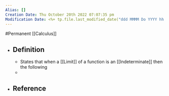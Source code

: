```yaml
---
Alias: []
Creation Date: Thu October 20th 2022 07:07:35 pm 
Modification Date: <%+ tp.file.last_modified_date("ddd MMMM Do YYYY hh:mm:ss a") %>
---
```

#Permanent [[Calculus]]

- ## Definition
	- States that when a [[Limit]] of a function is an [[Indeterminate]] then the following 
	- 
- ## Reference